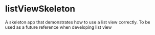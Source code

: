 # listViewSkeleton

A skeleton app that demonstrates how to use a list view correctly. To be used as a future reference when developing list view

